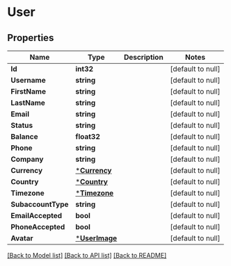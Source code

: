 # User

## Properties
Name | Type | Description | Notes
------------ | ------------- | ------------- | -------------
**Id** | **int32** |  | [default to null]
**Username** | **string** |  | [default to null]
**FirstName** | **string** |  | [default to null]
**LastName** | **string** |  | [default to null]
**Email** | **string** |  | [default to null]
**Status** | **string** |  | [default to null]
**Balance** | **float32** |  | [default to null]
**Phone** | **string** |  | [default to null]
**Company** | **string** |  | [default to null]
**Currency** | [***Currency**](Currency.md) |  | [default to null]
**Country** | [***Country**](Country.md) |  | [default to null]
**Timezone** | [***Timezone**](Timezone.md) |  | [default to null]
**SubaccountType** | **string** |  | [default to null]
**EmailAccepted** | **bool** |  | [default to null]
**PhoneAccepted** | **bool** |  | [default to null]
**Avatar** | [***UserImage**](UserImage.md) |  | [default to null]

[[Back to Model list]](../README.md#documentation-for-models) [[Back to API list]](../README.md#documentation-for-api-endpoints) [[Back to README]](../README.md)


